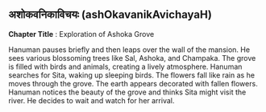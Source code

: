 ## अशोकवनिकाविचयः (ashOkavanikAvichayaH)
**Chapter Title** : Exploration of Ashoka Grove

Hanuman pauses briefly and then leaps over the wall of the mansion. He sees various blossoming trees like Sal, Ashoka, and Champaka. The grove is filled with birds and animals, creating a lively atmosphere. Hanuman searches for Sita, waking up sleeping birds. The flowers fall like rain as he moves through the grove. The earth appears decorated with fallen flowers. Hanuman notices the beauty of the grove and thinks Sita might visit the river. He decides to wait and watch for her arrival.